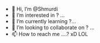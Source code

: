- 👋 Hi, I’m @Shmurdi
- 👀 I’m interested in ? ...
- 🌱 I’m currently learning ?...
- 💞️ I’m looking to collaborate on ? ...
- 📫 How to reach me ....? xD LOL

<!---
Shmurdi/Shmurdi is a ✨ special ✨ repository because its `README.md` (this file) appears on your GitHub profile.
You can click the Preview link to take a look at your changes.
--->
